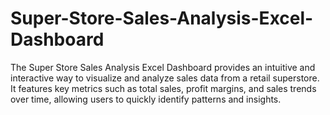 # Super-Store-Sales-Analysis-Excel-Dashboard
The Super Store Sales Analysis Excel Dashboard provides an intuitive and interactive way to visualize and analyze sales data from a retail superstore. It features key metrics such as total sales, profit margins, and sales trends over time, allowing users to quickly identify patterns and insights.
